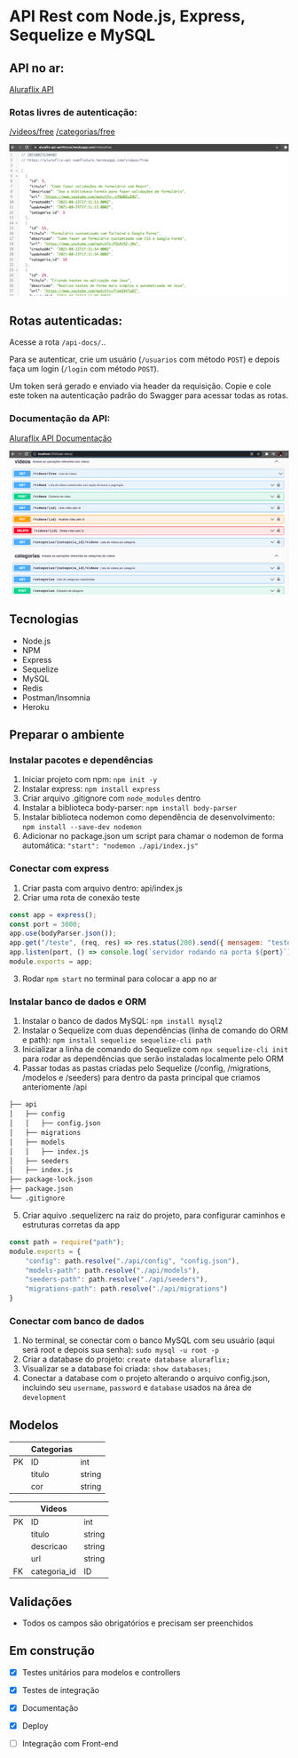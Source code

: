 # API Rest com Node.js, Express, Sequelize e MySQL

## API no ar:

[Aluraflix API](https://aluraflix-api-samfluture.herokuapp.com/)

### Rotas livres de autenticação:

[/videos/free](https://aluraflix-api-samfluture.herokuapp.com/videos/free)
[/categorias/free](https://aluraflix-api-samfluture.herokuapp.com/categorias/free)

![json](https://github.com/samantafluture/aluraflix-api/blob/main/public/json.png?raw=true)

## Rotas autenticadas:

Acesse a rota `/api-docs/`..

Para se autenticar, crie um usuário (`/usuarios` com método `POST`) e depois faça um login (`/login` com método `POST`).

Um token será gerado e enviado via header da requisição. Copie e cole este token na autenticação padrão do Swagger para acessar todas as rotas.

### Documentação da API:

[Aluraflix API Documentação](https://aluraflix-api-samfluture.herokuapp.com/api-docs/)

![swagger](https://github.com/samantafluture/aluraflix-api/blob/main/public/swagger.png?raw=true)

## Tecnologias

- Node.js
- NPM
- Express
- Sequelize
- MySQL 
- Redis
- Postman/Insomnia
- Heroku

## Preparar o ambiente

### Instalar pacotes e dependências

1. Iniciar projeto com npm: `npm init -y`
2. Instalar express: `npm install express`
3. Criar arquivo .gitignore com `node_modules` dentro
4. Instalar a biblioteca body-parser: `npm install body-parser`
5. Instalar biblioteca nodemon como dependência de desenvolvimento: `npm install --save-dev nodemon`
6. Adicionar no package.json um script para chamar o nodemon de forma automática: `"start": "nodemon ./api/index.js"`

### Conectar com express

1. Criar pasta com arquivo dentro: api/index.js
2. Criar uma rota de conexão teste

```javascript
const app = express();
const port = 3000;
app.use(bodyParser.json());
app.get("/teste", (req, res) => res.status(200).send({ mensagem: "teste api" }));
app.listen(port, () => console.log(`servidor rodando na porta ${port}`));
module.exports = app;
```
3. Rodar `npm start` no terminal para colocar a app no ar

### Instalar banco de dados e ORM

1. Instalar o banco de dados MySQL: `npm install mysql2`
2. Instalar o Sequelize com duas dependências (linha de comando do ORM e path): `npm install sequelize sequelize-cli path`
3. Inicializar a linha de comando do Sequelize com `npx sequelize-cli init` para rodar as dependências que serão instaladas localmente pelo ORM
4. Passar todas as pastas criadas pelo Sequelize (/config, /migrations, /modelos e /seeders) para dentro da pasta principal que criamos anteriomente /api

```bash
├── api
│   ├── config
│   │   ├── config.json
│   ├── migrations
│   ├── models
│   │   ├── index.js
│   ├── seeders
│   ├── index.js
├── package-lock.json
├── package.json
└── .gitignore
```

5. Criar aquivo .sequelizerc na raiz do projeto, para configurar caminhos e estruturas corretas da app

```javascript
const path = require("path");
module.exports = {
    "config": path.resolve("./api/config", "config.json"),
    "models-path": path.resolve("./api/models"),
    "seeders-path": path.resolve("./api/seeders"),
    "migrations-path": path.resolve("./api/migrations")
}
```

### Conectar com banco de dados

1. No terminal, se conectar com o banco MySQL com seu usuário (aqui será root e depois sua senha): `sudo mysql -u root -p`
2. Criar a database do projeto: `create database aluraflix;`
3. Visualizar se a database foi criada: `show databases;`
4. Conectar a database com o projeto alterando o arquivo config.json, incluindo seu `username`, `password` e `database` usados na área de `development`

## Modelos

|    | Categorias |        |
|----|------------|--------|
| PK | ID         | int    |
|    | titulo     | string |
|    | cor        | string |

|    | Videos       |        |
|----|--------------|--------|
| PK | ID           | int    |
|    | titulo       | string |
|    | descricao    | string |
|    | url          | string |
| FK | categoria_id | ID     |

## Validações

- Todos os campos são obrigatórios e precisam ser preenchidos

## Em construção

- [x] Testes unitários para modelos e controllers
- [x] Testes de integração
- [x] Documentação
- [x] Deploy
- [ ] Integração com Front-end

